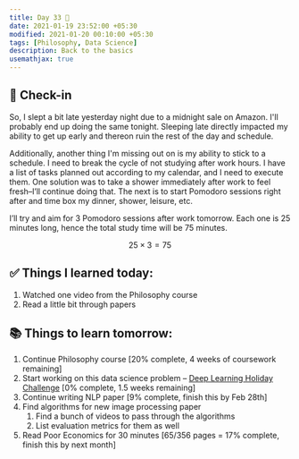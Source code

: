 ```yaml
---
title: Day 33 🌽
date: 2021-01-19 23:52:00 +05:30
modified: 2021-01-20 00:10:00 +05:30
tags: [Philosophy, Data Science]
description: Back to the basics
usemathjax: true
---
```


## 📩 Check-in

So, I slept a bit late yesterday night due to a midnight sale on Amazon. I'll probably end up doing the same tonight. Sleeping late directly impacted my ability to get up early and thereon ruin the rest of the day and schedule.

Additionally, another thing I'm missing out on is my ability to stick to a schedule. I need to break the cycle of not studying after work hours. I have a list of tasks planned out according to my calendar, and I need to execute them. One solution was to take a shower immediately after work to feel fresh–I’ll continue doing that. The next is to start Pomodoro sessions right after and time box my dinner, shower, leisure, etc. 

I’ll try and aim for 3 Pomodoro sessions after work tomorrow. Each one is 25 minutes long, hence the total study time will be 75 minutes.

$$ 25 \times 3 = 75 $$

## ✅ Things I learned today:

1. Watched one video from the Philosophy course
2. Read a little bit through papers

## 📚 Things to learn tomorrow:

1. Continue Philosophy course [20% complete, 4 weeks of coursework remaining]
2. Start working on this data science problem – <a href="https://www.hackerearth.com/challenges/competitive/hackerearth-deep-learning-challenge-holidays/problems/" rel="noopener" target="_blank">Deep Learning Holiday Challenge</a> [0% complete, 1.5 weeks remaining]
3. Continue writing NLP paper [9% complete, finish this by Feb 28th]
4. Find algorithms for new image processing paper
   1. Find a bunch of videos to pass through the algorithms
   2. List evaluation metrics for them as well
5. Read Poor Economics for 30 minutes [65/356 pages = 17% complete, finish this by next month]